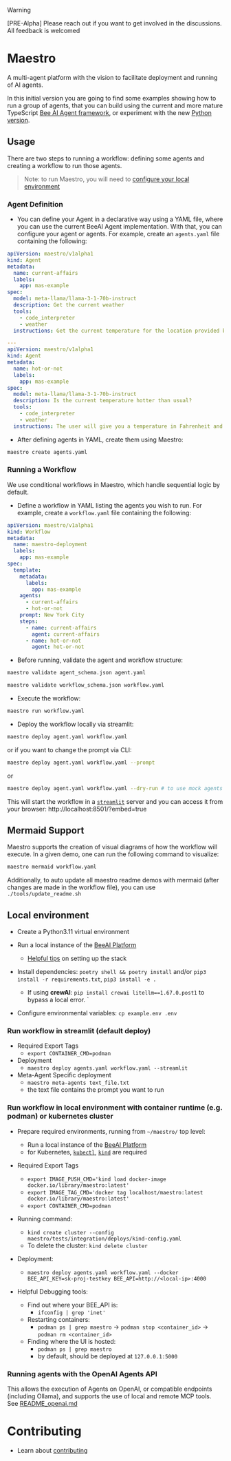 > [!WARNING]
> [PRE-Alpha] Please reach out if you want to get involved in the discussions. All feedback is welcomed

# Maestro

A multi-agent platform with the vision to facilitate deployment and running of AI agents.

In this initial version you are going to find some examples showing how to run a group of agents, that you can build using the current and more mature TypeScript [Bee AI Agent framework](https://github.com/i-am-bee/bee-agent-framework), or experiment with the new [Python version](../framework/bee-py).

## Usage

There are two steps to running a workflow: defining some agents and creating a workflow to run those agents.

> Note: to run Maestro, you will need to [configure your local environment](#local-environment)

### Agent Definition

* You can define your Agent in a declarative way using a YAML file, where you can use the current BeeAI Agent implementation. With that, you can configure your agent or agents. For example, create an `agents.yaml` file containing the following:

```yaml
apiVersion: maestro/v1alpha1
kind: Agent
metadata:
  name: current-affairs
  labels:
    app: mas-example
spec:
  model: meta-llama/llama-3-1-70b-instruct
  description: Get the current weather
  tools:
    - code_interpreter
    - weather
  instructions: Get the current temperature for the location provided by the user. Return results in Fahrenheit.

---
apiVersion: maestro/v1alpha1
kind: Agent
metadata:
  name: hot-or-not
  labels:
    app: mas-example
spec:
  model: meta-llama/llama-3-1-70b-instruct
  description: Is the current temperature hotter than usual?
  tools:
    - code_interpreter
    - weather
  instructions: The user will give you a temperature in Fahrenheit and a location. Use the OpenMateo weather tool to find the average monthly temperature for the location. Answer if the temperature provided by the user is hotter or colder than the average found by the tool.
```

* After defining agents in YAML, create them using Maestro:

```bash
maestro create agents.yaml
```

### Running a Workflow

We use conditional workflows in Maestro, which handle sequential logic by default.

* Define a workflow in YAML listing the agents you wish to run. For example, create a `workflow.yaml` file containing the following:

```yaml
apiVersion: maestro/v1alpha1
kind: Workflow
metadata:
  name: maestro-deployment
  labels:
    app: mas-example
spec:
  template:
    metadata:
      labels:
        app: mas-example
    agents:
      - current-affairs
      - hot-or-not
    prompt: New York City
    steps:
      - name: current-affairs
        agent: current-affairs
      - name: hot-or-not
        agent: hot-or-not
```

* Before running, validate the agent and workflow structure:

```bash
maestro validate agent_schema.json agent.yaml
```

```bash
maestro validate workflow_schema.json workflow.yaml
```

* Execute the workflow:

```bash
maestro run workflow.yaml
```

* Deploy the workflow locally via streamlit:

```bash
maestro deploy agent.yaml workflow.yaml
```

or if you want to change the prompt via CLI:

```bash
maestro deploy agent.yaml workflow.yaml --prompt
```

or

```bash
maestro deploy agent.yaml workflow.yaml --dry-run # to use mock agents for quick testing
```

This will start the workflow in a [`streamlit`]() server and you can access it from your browser: http://localhost:8501/?embed=true

## Mermaid Support

Maestro supports the creation of visual diagrams of how the workflow will execute. In a given demo,  one can run the following command to visualize:

```bash
maestro mermaid workflow.yaml
```

Additionally, to auto update all maestro readme demos with mermaid (after changes are made in the workflow file), you can use `./tools/update_readme.sh`

## Local environment

* Create a Python3.11 virtual environment
* Run a local instance of the [BeeAI Platform](https://github.com/i-am-bee/bee-stack)
  * [Helpful tips](./demos/README.md) on setting up the stack

* Install dependencies: `poetry shell && poetry install` and/or `pip3 install -r requirements.txt`, `pip3 install -e .`

  * If using **crewAI**: `pip install crewai litellm==1.67.0.post1` to bypass a local error.
`

* Configure environmental variables: `cp example.env .env`

### Run workflow in streamlit (default deploy)

* Required Export Tags
  * `export CONTAINER_CMD=podman`
* Deployment
  * `maestro deploy agents.yaml workflow.yaml --streamlit`
* Meta-Agent Specific deployment
  * `maestro meta-agents text_file.txt`
  * the text file contains the prompt you want to run

### Run workflow in local environment with container runtime (e.g. podman) or kubernetes cluster

* Prepare required environments, running from `~/maestro/` top level:
  * Run a local instance of the [BeeAI Platform](https://github.com/i-am-bee/bee-stack)
  * for Kubernetes, [`kubectl`](https://kubernetes.io/docs/tasks/tools/install-kubectl-macos/), [`kind`](https://kind.sigs.k8s.io/) are required

* Required Export Tags
  * `export IMAGE_PUSH_CMD='kind load docker-image docker.io/library/maestro:latest'`
  * `export IMAGE_TAG_CMD='docker tag localhost/maestro:latest docker.io/library/maestro:latest'`
  * `export CONTAINER_CMD=podman`

* Running command:
  * `kind create cluster --config maestro/tests/integration/deploys/kind-config.yaml`
  * To delete the cluster: `kind delete cluster`

* Deployment:
  * `maestro deploy agents.yaml workflow.yaml --docker BEE_API_KEY=sk-proj-testkey BEE_API=http://<local-ip>:4000`

* Helpful Debugging tools:
  * Find out where your BEE_API is:
    * `ifconfig | grep 'inet'`
  * Restarting containers:
    * `podman ps | grep maestro` -> `podman stop <container_id>` -> `podman rm <container_id>`
  * Finding where the UI is hosted:
    * `podman ps | grep maestro`
    * by default, should be deployed at `127.0.0.1:5000`

### Running agents with the OpenAI Agents API

This allows the execution of Agents on OpenAI, or compatible endpoints (including Ollama), and supports the use of local and remote MCP tools. See [README_openai.md](docs/README_openai.md)

# Contributing
* Learn about [contributing](./demos/CONTRIBUTING.md)
